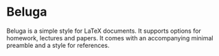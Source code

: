 # Beluga

Beluga is a simple style for LaTeX documents. It supports options for homework, lectures and papers. It comes with an accompanying minimal preamble and a style for references.
